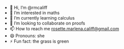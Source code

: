 - 👋 Hi, I’m @rmcaliff
- 👀 I’m interested in maths
- 🌱 I’m currently learning calculus
- 💞️ I’m looking to collaborate on proofs
- 📫 How to reach me rosette.marlena.califf@gmail.com
- 😄 Pronouns: she
- ⚡ Fun fact: the grass is green

<!---
rmcaliff/rmcaliff is a ✨ special ✨ repository because its `README.md` (this file) appears on your GitHub profile.
You can click the Preview link to take a look at your changes.
--->

